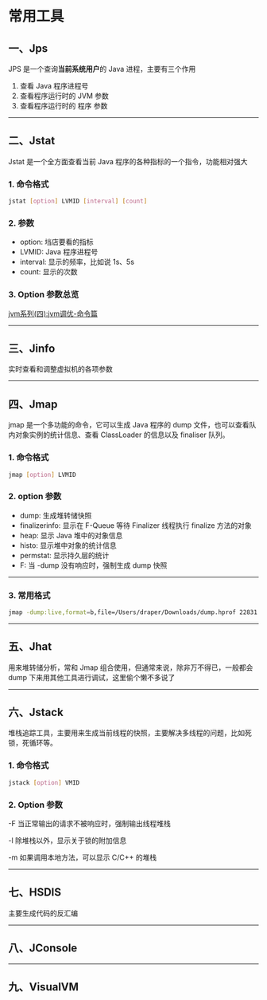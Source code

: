 # 常用工具

## 一、Jps

JPS 是一个查询**当前系统用户**的 Java 进程，主要有三个作用

1. 查看 Java 程序进程号
2. 查看程序运行时的 JVM 参数
3. 查看程序运行时的 程序 参数

---

## 二、Jstat

Jstat 是一个全方面查看当前 Java 程序的各种指标的一个指令，功能相对强大

### 1. 命令格式

```bash
jstat [option] LVMID [interval] [count]
```

### 2. 参数

* option: 垱店要看的指标
* LVMID: Java 程序进程号
* interval: 显示的频率，比如说 1s、5s
* count: 显示的次数

### 3. Option 参数总览

[jvm系列(四):jvm调优-命令篇](https://mp.weixin.qq.com/s?__biz=MzI4NDY5Mjc1Mg==&mid=2247483966&idx=1&sn=dfa3375d36aa2c0c25a775522e381e62&chksm=ebf6da41dc815357e0d53c73865a23f41219e75bac5a4d510bfa31cc51594b59a20e2e4f6cb8&scene=21#wechat_redirect)

---

## 三、Jinfo

实时查看和调整虚拟机的各项参数

---

## 四、Jmap

jmap 是一个多功能的命令，它可以生成 Java 程序的 dump 文件，也可以查看队内对象实例的统计信息、查看 ClassLoader 的信息以及 finaliser 队列。

### 1. 命令格式

```bash
jmap [option] LVMID
```

### 2. option 参数

* dump: 生成堆转储快照
* finalizerinfo: 显示在 F-Queue 等待 Finalizer 线程执行 finalize 方法的对象
* heap: 显示 Java 堆中的对象信息
* histo: 显示堆中对象的统计信息
* permstat: 显示持久层的统计
* F: 当 -dump 没有响应时，强制生成 dump 快照

---

### 3. 常用格式

```bash
jmap -dump:live,format=b,file=/Users/draper/Downloads/dump.hprof 22831
```

---

## 五、Jhat

用来堆转储分析，常和 Jmap 组合使用，但通常来说，除非万不得已，一般都会 dump 下来用其他工具进行调试，这里偷个懒不多说了

---

## 六、Jstack

堆栈追踪工具，主要用来生成当前线程的快照，主要解决多线程的问题，比如死锁，死循环等。

### 1. 命令格式

```bash
jstack [option] VMID
```

### 2. Option 参数

-F 当正常输出的请求不被响应时，强制输出线程堆栈

-l 除堆栈以外，显示关于锁的附加信息

-m 如果调用本地方法，可以显示 C/C++ 的堆栈

---

## 七、HSDIS

主要生成代码的反汇编

---

## 八、JConsole

---

## 九、VisualVM

